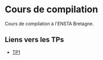 # Cours de compilation

Cours de compilation à l'ENSTA Bretagne.

## Liens vers les TPs

- [TP1](TP1/README.md)
